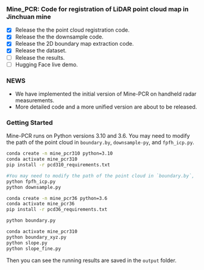 ### Mine_PCR: Code for registration of LiDAR point cloud map in Jinchuan mine

- [x] Release the the point cloud registration code.
- [x] Release the the downsample code.
- [x] Release the 2D boundary map extraction code.
- [x] Release the dataset.
- [ ] Release the results.
- [ ] Hugging Face live demo.

### NEWS
- We have implemented the initial version of Mine-PCR on handheld radar measurements.
- More detailed code and a more unified version are about to be released.

### Getting Started
Mine-PCR runs on Python versions 3.10 and 3.6.
You may need to modify the path of the point cloud in `boundary.by`, `downsample-py`, and `fpfh_icp.py`.
```sh
conda create -n mine_pcr310 python=3.10
conda activate mine_pcr310
pip install -r pcd310_requirements.txt

#You may need to modify the path of the point cloud in `boundary.by`, `downsample-py`, and `fpfh_icp.py`.
python fpfh_icp.py
python downsample.py

conda create -n mine_pcr36 python=3.6
conda activate mine_pcr36
pip install -r pcd36_requirements.txt

python boundary.py

conda activate mine_pcr310
python boundary_xyz.py
python slope.py
python slope_fine.py
```
Then you can see the  running results are saved in the `output` folder.


